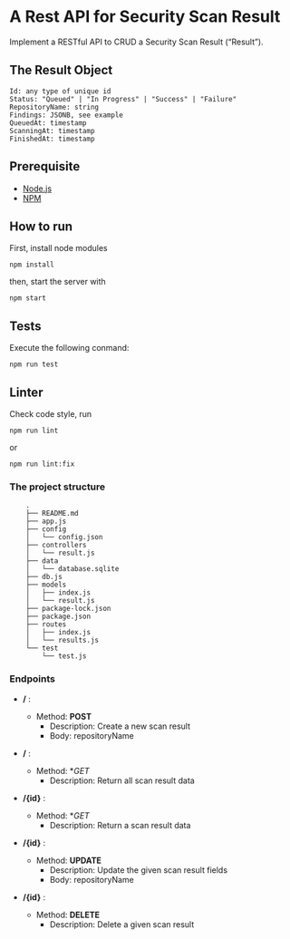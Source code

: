 # A Rest API for Security Scan Result

Implement a RESTful API to CRUD a Security Scan Result (“Result”).

## The Result Object

    Id: any type of unique id
    Status: "Queued" | "In Progress" | "Success" | "Failure"
    RepositoryName: string
    Findings: JSONB, see example
    QueuedAt: timestamp
    ScanningAt: timestamp
    FinishedAt: timestamp

## Prerequisite

 * [Node.js](https://nodejs.org/en/download/)
 * [NPM](https://www.npmjs.com/get-npm)

## How to run

First, install node modules

```
npm install
```

then, start the server with

```
npm start
```


## Tests

Execute the following conmand:

```
npm run test
```

## Linter

Check code style, run

```
npm run lint
```

or

```
npm run lint:fix
```

### The project structure

		.
		├── README.md
		├── app.js
		├── config
		│   └── config.json
		├── controllers
		│   └── result.js
		├── data
		│   └── database.sqlite
		├── db.js
		├── models
		│   ├── index.js
		│   └── result.js
		├── package-lock.json
		├── package.json
		├── routes
		│   ├── index.js
		│   └── results.js
		└── test
			└── test.js

### Endpoints

 - **/** :
    - Method: **POST**
      - Description: Create a new scan result
      - Body: repositoryName

 - **/** :

    - Method: **GET*
      - Description: Return all scan result data

 - **/{id}** :

    - Method: **GET*
      - Description: Return a scan result data

 - **/{id}** :

    - Method: **UPDATE**
      - Description: Update the given scan result fields
      - Body: repositoryName

 - **/{id}** :

    - Method: **DELETE**
      - Description: Delete a given scan result
